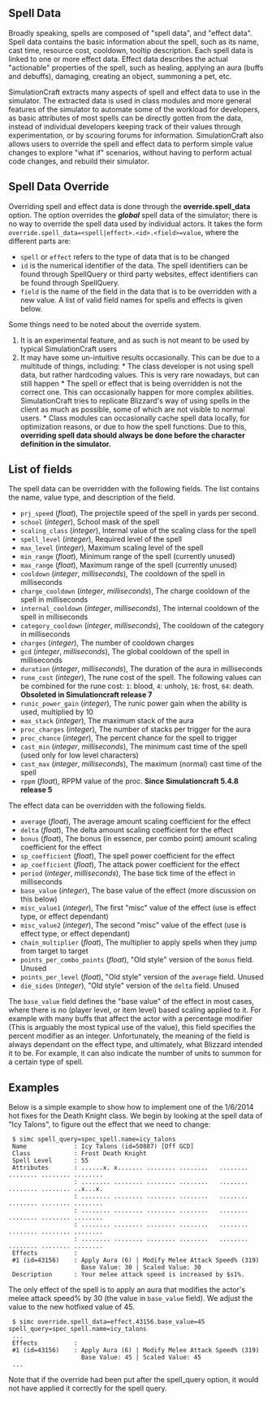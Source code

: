 ## Spell Data

Broadly speaking, spells are composed of "spell data", and "effect data". Spell data contains the basic information about the spell, such as its name, cast time, resource cost, cooldown, tooltip description. Each spell data is linked to one or more effect data. Effect data describes the actual "actionable" properties of the spell, such as healing, applying an aura (buffs and debuffs), damaging, creating an object, summoning a pet, etc.

SimulationCraft extracts many aspects of spell and effect data to use in the simulator. The extracted data is used in class modules and more general features of the simulator to automate some of the workload for developers, as basic attributes of most spells can be directly gotten from the data, instead of individual developers keeping track of their values through experimentation, or by scouring forums for information. SimulationCraft also allows users to override the spell and effect data to perform simple value changes to explore "what if" scenarios, without having to perform actual code changes, and rebuild their simulator.

## Spell Data Override

Overriding spell and effect data is done through the **override.spell\_data** option. The option overrides the **_global_** spell data of the simulator; there is no way to override the spell data used by individual actors. It takes the form `override.spell_data=<spell|effect>.<id>.<field>=value`, where the different parts are:
  * `spell` or `effect` refers to the type of data that is to be changed
  * `id` is the numerical identifier of the data. The spell identifiers can be found through SpellQuery or third party websites, effect identifiers can be found through SpellQuery.
  * `field` is the name of the field in the data that is to be overridden with a new value. A list of valid field names for spells and effects is given below.

Some things need to be noted about the override system.
  1. It is an experimental feature, and as such is not meant to be used by typical SimulationCraft users
  1. It may have some un-intuitive results occasionally. This can be due to a multitude of things, including:
    * The class developer is not using spell data, but rather hardcoding values. This is very rare nowadays, but can still happen
    * The spell or effect that is being overridden is not the correct one. This can occasionally happen for more complex abilities. SimulationCraft tries to replicate Blizzard's way of using spells in the client as much as possible, some of which are not visible to normal users.
    * Class modules can occasionally cache spell data locally, for optimization reasons, or due to how the spell functions. Due to this, **overriding spell data should always be done before the character definition in the simulator.**

## List of fields

The spell data can be overridden with the following fields. The list contains the name, value type, and description of the field.
  * `prj_speed` (_float_), The projectile speed of the spell in yards per second.
  * `school` (_integer_), School mask of the spell
  * `scaling_class` (_integer_), Internal value of the scaling class for the spell
  * `spell_level` (_integer_), Required level of the spell
  * `max_level` (_integer_), Maximum scaling level of the spell
  * `min_range` (_float_), Minimum range of the spell (currently unused)
  * `max_range` (_float_), Maximum range of the spell (currently unused)
  * `cooldown` (_integer_, _milliseconds_), The cooldown of the spell in milliseconds
  * `charge_cooldown` (_integer_, _milliseconds_), The charge cooldown of the spell in milliseconds
  * `internal_cooldown` (_integer_, _milliseconds_), The internal cooldown of the spell in milliseconds
  * `category_cooldown` (_integer_, _milliseconds_), The cooldown of the category in milliseconds
  * `charges` (_integer_), The number of cooldown charges
  * `gcd` (_integer_, _milliseconds_), The global cooldown of the spell in milliseconds
  * `duration` (_integer_, _milliseconds_), The duration of the aura in milliseconds
  * `rune_cost` (_integer_), The rune cost of the spell. The following values can be combined for the rune cost: `1`: blood, `4`: unholy, `16`: frost, `64`: death. **Obsoleted in Simulationcraft release 7**
  * `runic_power_gain` (_integer_), The runic power gain when the ability is used, multiplied by 10
  * `max_stack` (_integer_), The maximum stack of the aura
  * `proc_charges` (_integer_), The number of stacks per trigger for the aura
  * `proc_chance` (_integer_), The percent chance for the spell to trigger
  * `cast_min` (_integer_, _milliseconds_), The minimum cast time of the spell (used only for low level characters)
  * `cast_max` (_integer_, _milliseconds_), The maximum (normal) cast time of the spell
  * `rppm` (_float_), RPPM value of the proc. **Since Simulationcraft 5.4.8 release 5**

The effect data can be overridden with the following fields.
  * `average` (_float_), The average amount scaling coefficient for the effect
  * `delta` (_float_), The delta amount scaling coefficient for the effect
  * `bonus` (_float_), The bonus (in essence, per combo point) amount scaling coefficient for the effect
  * `sp_coefficient` (_float_), The spell power coefficient for the effect
  * `ap_coefficient` (_float_), The attack power coefficient for the effect
  * `period` (_integer_, _milliseconds_), The base tick time of the effect in milliseconds
  * `base_value` (_integer_), The base value of the effect (more discussion on this below)
  * `misc_value1` (_integer_), The first "misc" value of the effect (use is effect type, or effect dependant)
  * `misc_value2` (_integer_), The second "misc" value of the effect (use is effect type, or effect dependant)
  * `chain_multiplier` (_float_), The multiplier to apply spells when they jump from target to target
  * `points_per_combo_points` (_float_), "Old style" version of the `bonus` field. Unused
  * `points_per_level` (_float_), "Old style" version of the `average` field. Unused
  * `die_sides` (_integer_), "Old style" version of the `delta` field. Unused

The `base_value` field defines the "base value" of the effect in most cases, where there is no (player level, or item level) based scaling applied to it. For example with many buffs that affect the actor with a percentage modifier (This is arguably the most typical use of the value), this field specifies the percent modifier as an integer. Unfortunately, the meaning of the field is always dependant on the effect type, and ultimately, what Blizzard intended it to be. For example, it can also indicate the number of units to summon for a certain type of spell.

## Examples

Below is a simple example to show how to implement one of the 1/6/2014 hot fixes for the Death Knight class. We begin by looking at the spell data of "Icy Talons", to figure out the effect that we need to change:

```
 $ simc spell_query=spec_spell.name=icy_talons
 Name             : Icy Talons (id=50887) [Off GCD]
 Class            : Frost Death Knight
 Spell Level      : 55
 Attributes       : ......x. x....... ........ ........   ........ ........ ........ ........ 
                  : ........ ........ ........ ........   ........ ........ ........ ..x...x. 
                  : ........ ........ ........ ........   ........ ........ ........ ........ 
                  : ........ ........ ........ ........   ........ ........ ........ ........ 
                  : ........ ........ ........ ........   ........ ........ ........ ........ 
                  : ........ ........ ........ ........   ........ ........ ........ ........ 
 Effects          :
 #1 (id=43156)    : Apply Aura (6) | Modify Melee Attack Speed% (319)
                    Base Value: 30 | Scaled Value: 30
 Description      : Your melee attack speed is increased by $s1%.
```

The only effect of the spell is to apply an aura that modifies the actor's melee attack speed% by 30 (the value in `base_value` field). We adjust the value to the new hotfixed value of 45.

```
 $ simc override.spell_data=effect.43156.base_value=45 spell_query=spec_spell.name=icy_talons
 ...
 Effects          :
 #1 (id=43156)    : Apply Aura (6) | Modify Melee Attack Speed% (319)
                    Base Value: 45 | Scaled Value: 45
 ...
```

Note that if the override had been put after the spell\_query option, it would not have applied it correctly for the spell query.